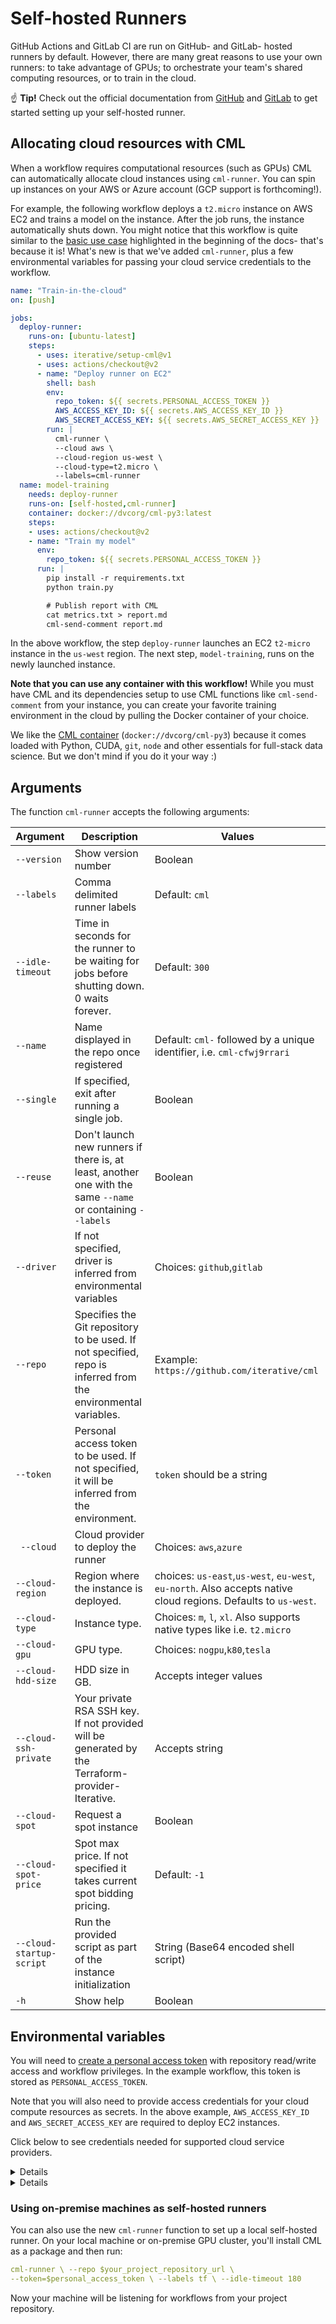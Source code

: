 # Self-hosted Runners

GitHub Actions and GitLab CI are run on GitHub- and GitLab- hosted runners by
default. However, there are many great reasons to use your own runners: to take
advantage of GPUs; to orchestrate your team's shared computing resources, or to
train in the cloud.

☝️ **Tip!** Check out the official documentation from
[GitHub](https://help.github.com/en/actions/hosting-your-own-runners/about-self-hosted-runners)
and [GitLab](https://docs.gitlab.com/runner/) to get started setting up your
self-hosted runner.

## Allocating cloud resources with CML

When a workflow requires computational resources (such as GPUs) CML can
automatically allocate cloud instances using `cml-runner`. You can spin up
instances on your AWS or Azure account (GCP support is forthcoming!).

For example, the following workflow deploys a `t2.micro` instance on AWS EC2 and
trains a model on the instance. After the job runs, the instance automatically
shuts down. You might notice that this workflow is quite similar to the
[basic use case](#usage) highlighted in the beginning of the docs- that's
because it is! What's new is that we've added `cml-runner`, plus a few
environmental variables for passing your cloud service credentials to the
workflow.

```yaml
name: "Train-in-the-cloud"
on: [push]

jobs:
  deploy-runner:
    runs-on: [ubuntu-latest]
    steps:
      - uses: iterative/setup-cml@v1
      - uses: actions/checkout@v2
      - name: "Deploy runner on EC2"
        shell: bash
        env:
          repo_token: ${{ secrets.PERSONAL_ACCESS_TOKEN }}
          AWS_ACCESS_KEY_ID: ${{ secrets.AWS_ACCESS_KEY_ID }}
          AWS_SECRET_ACCESS_KEY: ${{ secrets.AWS_SECRET_ACCESS_KEY }}
        run: |
          cml-runner \
          --cloud aws \
          --cloud-region us-west \
          --cloud-type=t2.micro \
          --labels=cml-runner
  name: model-training
    needs: deploy-runner
    runs-on: [self-hosted,cml-runner]
    container: docker://dvcorg/cml-py3:latest
    steps:
    - uses: actions/checkout@v2
    - name: "Train my model"
      env:
        repo_token: ${{ secrets.PERSONAL_ACCESS_TOKEN }}
      run: |
        pip install -r requirements.txt
        python train.py

        # Publish report with CML
        cat metrics.txt > report.md
        cml-send-comment report.md
```

In the above workflow, the step `deploy-runner` launches an EC2 `t2-micro`
instance in the `us-west` region. The next step, `model-training`, runs on the
newly launched instance.

**Note that you can use any container with this workflow!** While you must have
CML and its dependencies setup to use CML functions like `cml-send-comment` from
your instance, you can create your favorite training environment in the cloud by
pulling the Docker container of your choice.

We like the
[CML container](https://github.com/iterative/cml/blob/master/docker/Dockerfile)
(`docker://dvcorg/cml-py3`) because it comes loaded with Python, CUDA, `git`,
`node` and other essentials for full-stack data science. But we don't mind if
you do it your way :)

## Arguments

The function `cml-runner` accepts the following arguments:

| Argument                 | Description                                                                                                   | Values                                                                                                         |
| ------------------------ | ------------------------------------------------------------------------------------------------------------- | -------------------------------------------------------------------------------------------------------------- |
| `--version`              | Show version number                                                                                           | Boolean                                                                                                        |
| `--labels`               | Comma delimited runner labels                                                                                 | Default: `cml`                                                                                                 |
| `--idle-timeout `        | Time in seconds for the runner to be waiting for jobs before shutting down. 0 waits forever.                  | Default: `300`                                                                                                 |
| `--name`                 | Name displayed in the repo once registered                                                                    | Default: `cml-` followed by a unique identifier, i.e. `cml-cfwj9rrari`                                         |
| `--single`               | If specified, exit after running a single job.                                                                | Boolean                                                                                                        |
| `--reuse`                | Don't launch new runners if there is, at least, another one with the same `--name` or containing `--labels`   | Boolean                                                                                                        |
| `--driver`               | If not specified, driver is inferred from environmental variables                                             | Choices: `github`,`gitlab`                                                                                     |
| `--repo`                 | Specifies the Git repository to be used. If not specified, repo is inferred from the environmental variables. | Example: `https://github.com/iterative/cml`                                                                    |
| `--token`                | Personal access token to be used. If not specified, it will be inferred from the environment.                 | `token` should be a string                                                                                     |
| ` --cloud`               | Cloud provider to deploy the runner                                                                           | Choices: `aws`,`azure`                                                                                         |
| `--cloud-region`         | Region where the instance is deployed.                                                                        | choices: `us-east`,`us-west`, `eu-west`, `eu-north`. Also accepts native cloud regions. Defaults to `us-west`. |
| `--cloud-type`           | Instance type.                                                                                                | Choices: `m`, `l`, `xl`. Also supports native types like i.e. `t2.micro`                                       |
| `--cloud-gpu`            | GPU type.                                                                                                     | Choices: `nogpu`,`k80`,`tesla`                                                                                 |
| `--cloud-hdd-size`       | HDD size in GB.                                                                                               | Accepts integer values                                                                                         |
| `--cloud-ssh-private`    | Your private RSA SSH key. If not provided will be generated by the Terraform-provider-Iterative.              | Accepts string                                                                                                 |
| `--cloud-spot`           | Request a spot instance                                                                                       | Boolean                                                                                                        |
| `--cloud-spot-price`     | Spot max price. If not specified it takes current spot bidding pricing.                                       | Default: `-1`                                                                                                  |
| `--cloud-startup-script` | Run the provided script as part of the instance initialization                                                | String (Base64 encoded shell script)                                                                           |
| `-h`                     | Show help                                                                                                     | Boolean                                                                                                        |

## Environmental variables

You will need to
[create a personal access token](https://help.github.com/en/github/authenticating-to-github/creating-a-personal-access-token-for-the-command-line)
with repository read/write access and workflow privileges. In the example
workflow, this token is stored as `PERSONAL_ACCESS_TOKEN`.

Note that you will also need to provide access credentials for your cloud
compute resources as secrets. In the above example, `AWS_ACCESS_KEY_ID` and
`AWS_SECRET_ACCESS_KEY` are required to deploy EC2 instances.

Click below to see credentials needed for supported cloud service providers.

<details>

### AWS

```yaml
env:
  AWS_ACCESS_KEY_ID: ${{ secrets.AWS_ACCESS_KEY_ID }}
  AWS_SECRET_ACCESS_KEY: ${{ secrets.AWS_SECRET_ACCESS_KEY }}
  AWS_SESSION_TOKEN: ${{ secrets.AWS_SESSION_TOKEN }}
```

Note that `AWS_SESSION_TOKEN` is optional.

</details>

<details>

### Azure

```yaml
env:
  AZURE_STORAGE_CONNECTION_STRING:
    ${{ secrets.AZURE_STORAGE_CONNECTION_STRING }}
  AZURE_STORAGE_CONTAINER_NAME: ${{ secrets.AZURE_STORAGE_CONTAINER_NAME }}
```

</details>

### Using on-premise machines as self-hosted runners

You can also use the new `cml-runner` function to set up a local self-hosted
runner. On your local machine or on-premise GPU cluster, you'll install CML as a
package and then run:

```yaml
cml-runner \ --repo $your_project_repository_url \
--token=$personal_access_token \ --labels tf \ --idle-timeout 180
```

Now your machine will be listening for workflows from your project repository.
